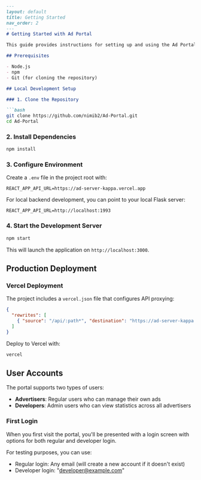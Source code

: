 ```markdown
---
layout: default
title: Getting Started
nav_order: 2
---
# Getting Started with Ad Portal

This guide provides instructions for setting up and using the Ad Portal.

## Prerequisites

- Node.js
- npm
- Git (for cloning the repository)

## Local Development Setup

### 1. Clone the Repository

```bash
git clone https://github.com/nimib2/Ad-Portal.git
cd Ad-Portal
```

### 2. Install Dependencies

```bash
npm install
```

### 3. Configure Environment

Create a `.env` file in the project root with:

```
REACT_APP_API_URL=https://ad-server-kappa.vercel.app
```

For local backend development, you can point to your local Flask server:

```
REACT_APP_API_URL=http://localhost:1993
```

### 4. Start the Development Server

```bash
npm start
```

This will launch the application on `http://localhost:3000`.

## Production Deployment

### Vercel Deployment

The project includes a `vercel.json` file that configures API proxying:

```json
{
  "rewrites": [
    { "source": "/api/:path*", "destination": "https://ad-server-kappa.vercel.app/:path*" }
  ]
}
```

Deploy to Vercel with:

```bash
vercel
```

## User Accounts

The portal supports two types of users:
- **Advertisers**: Regular users who can manage their own ads
- **Developers**: Admin users who can view statistics across all advertisers

### First Login

When you first visit the portal, you'll be presented with a login screen with options for both regular and developer login.

For testing purposes, you can use:
- Regular login: Any email (will create a new account if it doesn't exist)
- Developer login: "developer@example.com"
```
